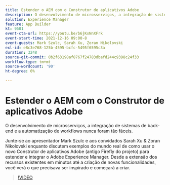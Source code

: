 ```yaml
---
title: Estender o AEM com o Construtor de aplicativos Adobe
description: O desenvolvimento de microsserviços, a integração de sistemas de back-end e a automatização de workflows nunca foram tão fáceis.
solution: Experience Manager
feature: App Builder
kt: 9501
event-cta-url: https://youtu.be/b6jKxNnXFrk
event-start-time: 2021-12-16 09:00-8
event-guests: Mark Szulc, Sarah Xu, Zoran Nikolovski
exl-id: e8c3e768-125b-4595-bcfc-5495f6595c3a
duration: 3248
source-git-commit: 0b2f63198af8767f24783dbafd244c9398c24f33
workflow-type: tm+mt
source-wordcount: '90'
ht-degree: 0%

---
```


# Estender o AEM com o Construtor de aplicativos Adobe

O desenvolvimento de microsserviços, a integração de sistemas de back-end e a automatização de workflows nunca foram tão fáceis.

Junte-se ao apresentador Mark Szulc e aos convidados Sarah Xu &amp; Zoran Nikolovski enquanto discutem exemplos do mundo real de como usar o novo Construtor de aplicativos Adobe (antigo Firefly do projeto) para estender e integrar o Adobe Experience Manager.  Desde a extensão dos recursos existentes em minutos até a criação de novas funcionalidades, você verá o que precisava ser inspirado e começará a criar.

>[!VIDEO](https://video.tv.adobe.com/v/339319/?quality=12&learn=on)

